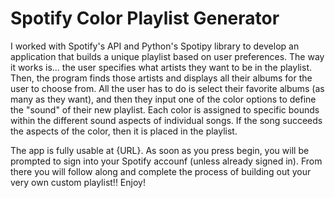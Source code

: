 <h1>Spotify Color Playlist Generator</h1>

I worked with Spotify's API and Python's Spotipy library to develop an application that builds a 
unique playlist based on user preferences. The way it works is... the user specifies what artists they 
want to be in the playlist. Then, the program finds those artists and displays all their albums for the 
user to choose from. All the user has to do is select their favorite albums (as many as they want), and then they input 
one of the color options to define the "sound" of their new playlist. Each color is assigned to specific bounds
within the different sound aspects of individual songs. If the song succeeds the aspects of the color, then it is placed 
in the playlist. 


The app is fully usable at {URL}. As soon as you press begin, you will be prompted to sign into your Spotify accounf (unless
already signed in). From there you will follow along and complete the process of building out your very own 
custom playlist!! Enjoy!
